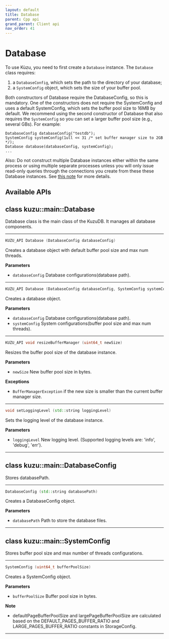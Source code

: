 ```yaml
---
layout: default
title: Database
parent: Cpp api
grand_parent: Client api
nav_order: 41
---
```


# Database

To use Kùzu, you need to first create a `Database` instance.
The `Database` class requires: 
 1. a `DatabaseConfig`, which sets  the path to the directory of your database;
 2. a `SystemConfig` object, which sets the size of your buffer pool.

Both constructors of Database require the DatabaseConfig, so this is mandatory.
One of the constructors does not require the SystemConfig and uses a default SystemConfig,
which sets the buffer pool size to 16MB by default.
We recommend using the second constructor of Database that also requires
the `SystemConfig` so you can set a larger buffer pool size (e.g., several GBs).
For example:
```
DatabaseConfig databaseConfig("testdb");
SystemConfig systemConfig(1ull << 31 /* set buffer manager size to 2GB */);
Database database(databaseConfig, systemConfig);
...
```

Also: Do not construct multiple Database instances either within the same process or 
using multiple separate processes unless you will only issue read-only queries
through the connections you create from these these Database instances.
See [this note](../overview.md#note-on-connecting-to-the-same-database-directory-from-multiple-database-instances) for more details.

## Available APIs

## class kuzu::main::Database

Database class is the main class of the KuzuDB. It manages all database components.  

---

```c++
KUZU_API Database (DatabaseConfig databaseConfig)
```
Creates a database object with default buffer pool size and max num threads. 

**Parameters**
- `databaseConfig` Database configurations(database path). 

---

```c++
KUZU_API Database (DatabaseConfig databaseConfig, SystemConfig systemConfig)
```
Creates a database object. 

**Parameters**
- `databaseConfig` Database configurations(database path). 
- `systemConfig` System configurations(buffer pool size and max num threads). 

---

```c++
KUZU_API void resizeBufferManager (uint64_t newSize)
```
Resizes the buffer pool size of the database instance. 

**Parameters**
- `newSize` New buffer pool size in bytes. 

**Exceptions**
- `BufferManagerException` if the new size is smaller than the current buffer manager size. 

---

```c++
void setLoggingLevel (std::string loggingLevel)
```
Sets the logging level of the database instance. 

**Parameters**
- `loggingLevel` New logging level. (Supported logging levels are: 'info', 'debug', 'err'). 

---

## class kuzu::main::DatabaseConfig

Stores databasePath.  

---

```c++
DatabaseConfig (std::string databasePath)
```
Creates a DatabaseConfig object. 

**Parameters**
- `databasePath` Path to store the database files. 

---

## class kuzu::main::SystemConfig

Stores buffer pool size and max number of threads configurations.  

---

```c++
SystemConfig (uint64_t bufferPoolSize)
```
Creates a SystemConfig object. 

**Parameters**
- `bufferPoolSize` Buffer pool size in bytes. 

**Note**
- defaultPageBufferPoolSize and largePageBufferPoolSize are calculated based on the DEFAULT_PAGES_BUFFER_RATIO and LARGE_PAGES_BUFFER_RATIO constants in StorageConfig. 

---

